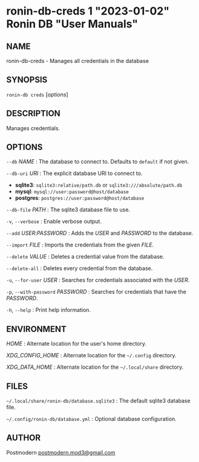 # ronin-db-creds 1 "2023-01-02" Ronin DB "User Manuals"

## NAME

ronin-db-creds - Manages all credentials in the database

## SYNOPSIS

`ronin-db creds` [*options*]

## DESCRIPTION

Manages credentials.

## OPTIONS

`--db` *NAME*
: The database to connect to. Defaults to `default` if not given.

`--db-uri` *URI*
: The explicit database URI to connect to.

  * **sqlite3**: `sqlite3:relative/path.db` or `sqlite3:///absolute/path.db`
  * **mysql**: `mysql://user:password@host/database`
  * **postgres**: `postgres://user:password@host/database`

`--db-file` *PATH*
: The sqlite3 database file to use.

`-v`, `--verbose`
: Enable verbose output.

`--add` *USER*:*PASSWORD*
: Adds the *USER* and *PASSWORD* to the database.

`--import` *FILE*
: Imports the credentials from the given *FILE*.

`--delete` *VALUE*
: Deletes a credential value from the database.

`--delete-all`
: Deletes every credential from the database.

`-u`, `--for-user` *USER*
: Searches for credentials associated with the *USER*.

`-p`, `--with-password` *PASSWORD*
: Searches for credentials that have the *PASSWORD*.

`-h`, `--help`
: Print help information.

## ENVIRONMENT

*HOME*
: Alternate location for the user's home directory.

*XDG_CONFIG_HOME*
: Alternate location for the `~/.config` directory.

*XDG_DATA_HOME*
: Alternate location for the `~/.local/share` directory.

## FILES

`~/.local/share/ronin-db/database.sqlite3`
: The default sqlite3 database file.

`~/.config/ronin-db/database.yml`
: Optional database configuration.

## AUTHOR

Postmodern <postmodern.mod3@gmail.com>

